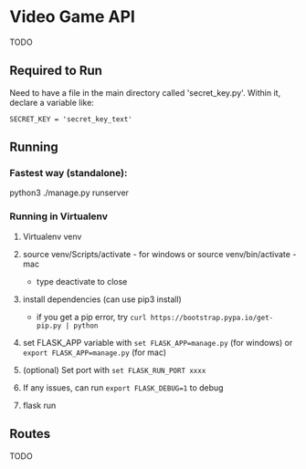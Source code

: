 # Video Game API

TODO

## Required to Run

Need to have a file in the main directory called 'secret_key.py'. Within it, declare a variable like:

```
SECRET_KEY = 'secret_key_text'
```

## Running

### Fastest way (standalone):

python3 ./manage.py runserver

### Running in Virtualenv

1) Virtualenv venv
2) source venv/Scripts/activate - for windows 
    or source venv/bin/activate - mac
    - type deactivate to close
3) install dependencies (can use pip3 install)
    - if you get a pip error, try `curl https://bootstrap.pypa.io/get-pip.py | python`

4) set FLASK_APP variable with
    `set FLASK_APP=manage.py` (for windows)
    or `export FLASK_APP=manage.py` (for mac)
5) (optional) Set port with `set FLASK_RUN_PORT xxxx`
6) If any issues, can run `export FLASK_DEBUG=1` to debug
7) flask run

## Routes

TODO
